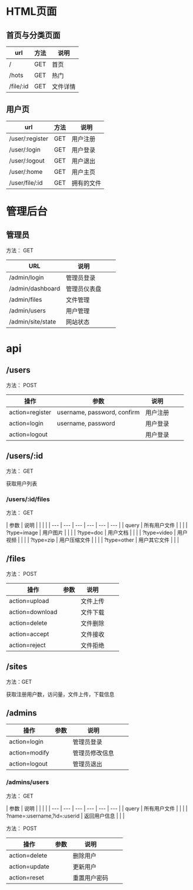 
# HTML页面

## 首页与分类页面

| url | 方法 | 说明 | 
| --- | --- | --- | 
| / | GET | 首页 | 
| /hots | GET | 热门 | 
| /file/:id | GET | 文件详情 |

## 用户页

| url | 方法 | 说明 | 
| --- | --- | --- |
| /user/:register | GET | 用户注册 | 
| /user/:login | GET | 用户登录 | 
| /user/:logout | GET | 用户退出 | 
| /user/:home | GET | 用户主页 | 
| /user/file/:id | GET | 拥有的文件 |

# 管理后台

## 管理员

方法： GET

| URL | 说明 |  |  | 
| --- | --- | --- | --- |
| /admin/login | 管理员登录 | | |
| /admin/dashboard | 管理员仪表盘 |  |
| /admin/files | 文件管理 |  |
| /admin/users | 用户管理 |  |
| /admin/site/state | 网站状态 |  |

# api
## /users

方法： POST

| 操作 | 参数 | 说明 | | | 
| --- | --- | --- | --- | --- |
| action=register | username, password, confirm | 用户注册 | | |
| action=login | username, password | 用户登录 | | |
| action=logout |  | 用户登录 | | |

## /users/:id

方法： GET

获取用户列表

### /users/:id/files

方法： GET

| 参数 | 说明 | | | |
| --- | --- | --- | --- | --- | --- |
| query | 所有用户文件 | | |
| ?type=image | 用户图片 | | |
| ?type=doc | 用户文档 | | |
| ?type=video | 用户视频 | | |
| ?type=zip | 用户压缩文件 | | |
| ?type=other | 用户其它文件 | | |

## /files

方法： POST

| 操作 | 参数 | 说明 | | | 
| --- | --- | --- | --- | --- |
| action=upload |  | 文件上传 | | |
| action=download |  | 文件下载 | | |
| action=delete |  | 文件删除 | | |
| action=accept |  | 文件接收 | | |
| action=reject |  | 文件拒绝 | | |

## /sites

方法：GET

获取注册用户数，访问量，文件上传，下载信息

## /admins

| 操作 | 参数 | 说明 |  |  | 
| --- | --- | --- | --- | --- |
| action=login |  | 管理员登录 | | |
| action=modify |  | 管理员修改信息 | | |
| action=logout |  | 管理员退出 | | |

### /admins/users

方法： GET

| 参数 | 说明 | | | |
| --- | --- | --- | --- | --- | --- |
| query | 所有用户文件 | | |
| ?name=:username,?id=:userid | 返回用户信息 | | |

方法： POST

| 操作 | 参数 | 说明 |  |  | 
| --- | --- | --- | --- | --- |
| action=delete |  | 删除用户 | | |
| action=update |  | 更新用户 | | |
| action=reset |  | 重置用户密码 | | |






